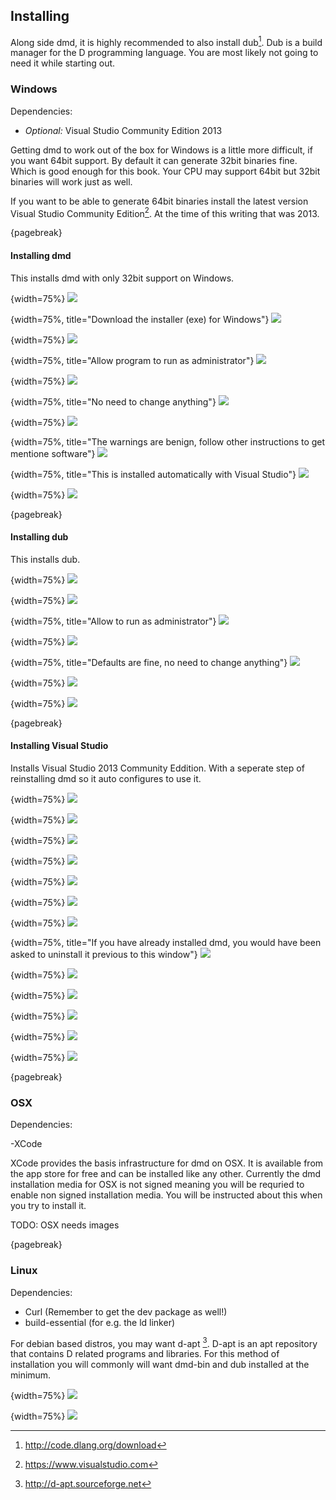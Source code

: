## Installing
Along side dmd, it is highly recommended to also install dub[^dubDownload]. Dub is a build manager for the D programming language. You are most likely not going to need it while starting out.

### Windows
Dependencies:

- *Optional:* Visual Studio Community Edition 2013

Getting dmd to work out of the box for Windows is a little more difficult, if you want 64bit support. By default it can generate 32bit binaries fine. Which is good enough for this book. Your CPU may support 64bit but 32bit binaries will work just as well.

If you want to be able to generate 64bit binaries install the latest version Visual Studio Community Edition[^VisualStudioDownloads]. At the time of this writing that was 2013.

{pagebreak}

#### Installing dmd
This installs dmd with only 32bit support on Windows.

{width=75%}
![](images/gettingStarted/windows/1.png)

{width=75%, title="Download the installer (exe) for Windows"}
![](images/gettingStarted/windows/2.png)

{width=75%}
![](images/gettingStarted/windows/3.png)

{width=75%, title="Allow program to run as administrator"}
![](images/gettingStarted/windows/4.png)

{width=75%}
![](images/gettingStarted/windows/5.png)

{width=75%, title="No need to change anything"}
![](images/gettingStarted/windows/6.png)

{width=75%}
![](images/gettingStarted/windows/7.png)

{width=75%, title="The warnings are benign, follow other instructions to get mentione software"}
![](images/gettingStarted/windows/8.png)

{width=75%, title="This is installed automatically with Visual Studio"}
![](images/gettingStarted/windows/9.png)

{width=75%}
![](images/gettingStarted/windows/10.png)

{pagebreak}

#### Installing dub
This installs dub.

{width=75%}
![](images/gettingStarted/windows/dub-1.png)

{width=75%}
![](images/gettingStarted/windows/dub-2.png)

{width=75%, title="Allow to run as administrator"}
![](images/gettingStarted/windows/dub-3.png)

{width=75%}
![](images/gettingStarted/windows/dub-4.png)

{width=75%, title="Defaults are fine, no need to change anything"}
![](images/gettingStarted/windows/dub-5.png)

{width=75%}
![](images/gettingStarted/windows/dub-6.png)

{width=75%}
![](images/gettingStarted/windows/dub-7.png)

{pagebreak}

#### Installing Visual Studio
Installs Visual Studio 2013 Community Eddition. With a seperate step of reinstalling dmd so it auto configures to use it.

{width=75%}
![](images/gettingStarted/windows/vs-1.png)

{width=75%}
![](images/gettingStarted/windows/vs-2.png)

{width=75%}
![](images/gettingStarted/windows/vs-3.png)

{width=75%}
![](images/gettingStarted/windows/vs-4.png)

{width=75%}
![](images/gettingStarted/windows/vs-5.png)

{width=75%}
![](images/gettingStarted/windows/vs-6.png)

{width=75%}
![](images/gettingStarted/windows/vs-7.png)

{width=75%, title="If you have already installed dmd, you would have been asked to uninstall it previous to this window"}
![](images/gettingStarted/windows/vd-1.png)

{width=75%}
![](images/gettingStarted/windows/vd-2.png)

{width=75%}
![](images/gettingStarted/windows/vd-3.png)

{width=75%}
![](images/gettingStarted/windows/vd-4.png)

{width=75%}
![](images/gettingStarted/windows/vd-5.png)

{width=75%}
![](images/gettingStarted/windows/vd-6.png)

{pagebreak}

### OSX
Dependencies:

-XCode

XCode provides the basis infrastructure for dmd on OSX. It is available from the app store for free and can be installed like any other.
Currently the dmd installation media for OSX is not signed meaning you will be requried to enable non signed installation media. You will be instructed about this when you try to install it.

TODO: OSX needs images

{pagebreak}

### Linux
Dependencies:

- Curl (Remember to get the dev package as well!)
- build-essential (for e.g. the ld linker)

For debian based distros, you may want d-apt [^DaptRepo]. D-apt is an apt repository that contains D related programs and libraries. For this method of installation you will commonly will want dmd-bin and dub installed at the minimum.

{width=75%}
![](images/gettingStarted/ubuntu/1.png)

{width=75%}
![](images/gettingStarted/ubuntu/2.png)


[^DaptRepo]: http://d-apt.sourceforge.net
[^dubDownload]: http://code.dlang.org/download
[^VisualStudioDownloads]: https://www.visualstudio.com
